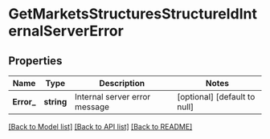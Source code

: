 # GetMarketsStructuresStructureIdInternalServerError

## Properties
Name | Type | Description | Notes
------------ | ------------- | ------------- | -------------
**Error_** | **string** | Internal server error message | [optional] [default to null]

[[Back to Model list]](../README.md#documentation-for-models) [[Back to API list]](../README.md#documentation-for-api-endpoints) [[Back to README]](../README.md)


